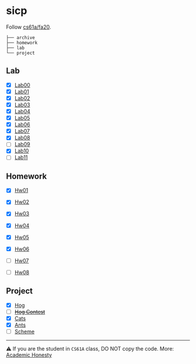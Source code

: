# sicp

Follow [cs61a/fa20](https://inst.eecs.berkeley.edu/~cs61a/fa20/).

```
├── archive
├── homework
├── lab
└── project
```

## Lab

- [X] [Lab00](https://inst.eecs.berkeley.edu/~cs61a/fa20/lab/lab00/)
- [X] [Lab01](https://inst.eecs.berkeley.edu/~cs61a/fa20/lab/lab01/)
- [X] [Lab02](https://inst.eecs.berkeley.edu/~cs61a/fa20/lab/lab02/)
- [X] [Lab03](https://inst.eecs.berkeley.edu/~cs61a/fa20/lab/lab03/)
- [X] [Lab04](https://inst.eecs.berkeley.edu/~cs61a/fa20/lab/lab04/)
- [X] [Lab05](https://inst.eecs.berkeley.edu/~cs61a/fa20/lab/lab05/)
- [X] [Lab06](https://inst.eecs.berkeley.edu/~cs61a/fa20/lab/lab06/)
- [X] [Lab07](https://inst.eecs.berkeley.edu/~cs61a/fa20/lab/lab07/)
- [X] [Lab08](https://inst.eecs.berkeley.edu/~cs61a/fa20/lab/lab08/)
- [ ] [Lab09](https://inst.eecs.berkeley.edu/~cs61a/fa20/lab/lab09/)
- [X] [Lab10](https://inst.eecs.berkeley.edu/~cs61a/fa20/lab/lab10/)
- [ ] [Lab11](https://inst.eecs.berkeley.edu/~cs61a/fa20/lab/lab11/)

## Homework

- [X] [Hw01](https://inst.eecs.berkeley.edu/~cs61a/fa20/hw/hw01/)
- [X] [Hw02](https://inst.eecs.berkeley.edu/~cs61a/fa20/hw/hw02/)
- [X] [Hw03](https://inst.eecs.berkeley.edu/~cs61a/fa20/hw/hw03/)
- [X] [Hw04](https://inst.eecs.berkeley.edu/~cs61a/fa20/hw/hw04/)
- [X] [Hw05](https://inst.eecs.berkeley.edu/~cs61a/fa20/hw/hw05/)
- [X] [Hw06](https://inst.eecs.berkeley.edu/~cs61a/fa20/hw/hw06/)
- [ ] [Hw07](https://inst.eecs.berkeley.edu/~cs61a/fa20/hw/hw07/)
- [ ] [Hw08](https://inst.eecs.berkeley.edu/~cs61a/fa20/hw/hw08/)


## Project

- [X] [Hog](https://inst.eecs.berkeley.edu/~cs61a/fa20/proj/hog/)
- [ ] ~~[Hog Contest](https://inst.eecs.berkeley.edu/~cs61a/fa20/proj/hog_contest/)~~
- [X] [Cats](https://inst.eecs.berkeley.edu/~cs61a/fa20/proj/cats/)
- [X] [Ants](https://inst.eecs.berkeley.edu/~cs61a/fa20/proj/ants/)
- [ ] [Scheme](https://inst.eecs.berkeley.edu/~cs61a/fa20/proj/scheme_stubbed/)

---

:warning: If you are the student in `CS61A` class, DO NOT copy the code. More: [Academic Honesty](https://inst.eecs.berkeley.edu/~cs61a/fa20/articles/about.html#academic-honesty)
